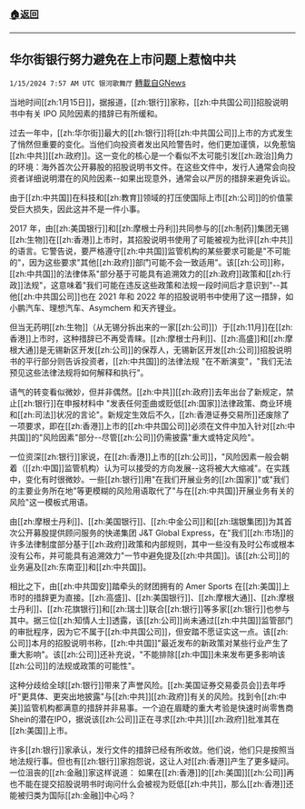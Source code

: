 ###  [:house:返回](README.md)
---


## 华尔街银行努力避免在上市问题上惹恼中共
`1/15/2024 7:57 AM UTC 银河歌舞厅` [轉載自GNews](https://gnews.org/articles/2220262)

当地时间[[zh:1月15日]]，据报道，[[zh:银行]]家称，[[zh:中共国公司]]招股说明书中有关 IPO 风险因素的措辞已有所缓和。

过去一年中，[[zh:华尔街]]最大的[[zh:银行]]将[[zh:中共国公司]]上市的方式发生了悄然但重要的变化。当他们向投资者发出风险警告时，他们更加谨慎，以免惹恼[[zh:中共]][[zh:政府]]。这一变化的核心是一个看似不太可能引发[[zh:政治]]角力的环境：海外首次公开募股的招股说明书文件。在这些文件中，发行人通常会向投资者详细说明潜在的风险因素--如果出现意外，通常会以严厉的措辞来避免诉讼。

由于[[zh:中共国]]在科技和[[zh:教育]]领域的打压使国际上市[[zh:公司]]的价值蒙受巨大损失，因此这并不是一件小事。

2017 年，由[[zh:美国银行]]和[[zh:摩根士丹利]]共同参与的[[zh:制药]]集团无锡[[zh:生物]]在[[zh:香港]]上市时，其招股说明书使用了可能被视为批评[[zh:中共]]的语言。它警告说，要严格遵守[[zh:中共国]]监管机构的某些要求可能是"不可能的"，因为这些要求"其他[[zh:政府]]部门可能不会一致适用"。该[[zh:公司]]称，[[zh:中共国]]的法律体系"部分基于可能具有追溯效力的[[zh:政府]]政策和[[zh:行政]]法规"，这意味着"我们可能在违反这些政策和法规一段时间后才意识到"--其他[[zh:中共国公司]]也在 2021 年和 2022 年的招股说明书中使用了这一措辞，如小鹏汽车、理想汽车、Asymchem 和天齐锂业。

但当无药明[[zh:生物]]（从无锡分拆出来的一家[[zh:公司]]）于[[zh:11月]]在[[zh:香港]]上市时，这种措辞已不再受青睐。[[zh:摩根士丹利]]、[[zh:高盛]]和[[zh:摩根大通]]是无锡新区开发[[zh:公司]]的保荐人，无锡新区开发[[zh:公司]]招股说明书的平行部分则告诉投资者，[[zh:中共国]]的法律法规 "在不断演变"，"我们无法预见这些法律法规将如何解释和执行"。

语气的转变看似微妙，但并非偶然。[[zh:中共]][[zh:政府]]去年出台了新规定，禁止[[zh:银行]]在申报材料中 "发表任何歪曲或贬低[[zh:国家]]法律政策、商业环境和[[zh:司法]]状况的言论"。新规定生效后不久，[[zh:香港证券交易所]]还废除了一项要求，即在[[zh:香港]]上市的[[zh:中共国公司]]必须在文件中加入针对[[zh:中共国]]的"风险因素"部分--尽管[[zh:公司]]仍需披露"重大或特定风险"。

一位资深[[zh:银行]]家说，在[[zh:香港]]上市的[[zh:公司]]，"风险因素一般会朝着（[[zh:中国]]监管机构）认为可以接受的方向发展--这将被大大缩减"。在实践中，变化有时很微妙。一些[[zh:银行]]用"在我们开展业务的[[zh:国家]]"或"我们的主要业务所在地"等更模糊的风险用语取代了"与在[[zh:中共国]]开展业务有关的风险"这一模板式用语。

由[[zh:摩根士丹利]]、[[zh:美国银行]]、[[zh:中金公司]]和[[zh:瑞银集团]]为其首次公开募股提供顾问服务的快递集团 J&T Global Express，在"我们[[zh:市场]]的许多法律制度部分基于[[zh:政府]]政策和内部规则，其中一些没有及时公布或根本没有公布，并可能具有追溯效力"一节中避免提及[[zh:中共国]]。该[[zh:公司]]的业务遍及[[zh:东南亚]]和[[zh:中共国]]。

相比之下，由[[zh:中共国安]]踏牵头的财团拥有的 Amer Sports 在[[zh:美国]]上市时的措辞更为直接。[[zh:高盛]]、[[zh:美国银行]]、[[zh:摩根大通]]、[[zh:摩根士丹利]]、[[zh:花旗银行]]和[[zh:瑞士]]联合[[zh:银行]]等多家[[zh:银行]]也参与其中。据三位[[zh:知情人士]]透露，该[[zh:公司]]尚未通过[[zh:中共国]]监管部门的审批程序，因为它不属于[[zh:中共国公司]]，但安踏不愿证实这一点。该[[zh:公司]]本月的招股说明书称，[[zh:中共国]]"最近发布的新政策对某些行业产生了重大影响"。该[[zh:公司]]还补充说，"不能排除[[zh:中国]]未来发布更多影响该[[zh:公司]]的法规或政策的可能性"。

这种分歧给全球[[zh:银行]]带来了声誉风险。[[zh:美国证券交易委员会]]去年呼吁"更具体、更突出地披露"与[[zh:中共]][[zh:政府]]有关的风险。找到令[[zh:中美]]监管机构都满意的措辞并非易事。一个迫在眉睫的重大考验是快速时尚零售商Shein的潜在IPO，据说该[[zh:公司]]正在寻求[[zh:中共]][[zh:政府]]批准其在[[zh:美国]]上市。

许多[[zh:银行]]家承认，发行文件的措辞已经有所收敛。他们说，他们只是按照当地法规行事。但也有[[zh:银行]]家抱怨说，这让人对[[zh:香港]]产生了更多疑问。一位沮丧的[[zh:金融]]家这样说道： 如果在[[zh:香港]]的[[zh:美国]][[zh:公司]]再也不能在提交招股说明书时询问什么会被视为贬低[[zh:中共]]，那么[[zh:香港]]还能被归类为国际[[zh:金融]]中心吗？
